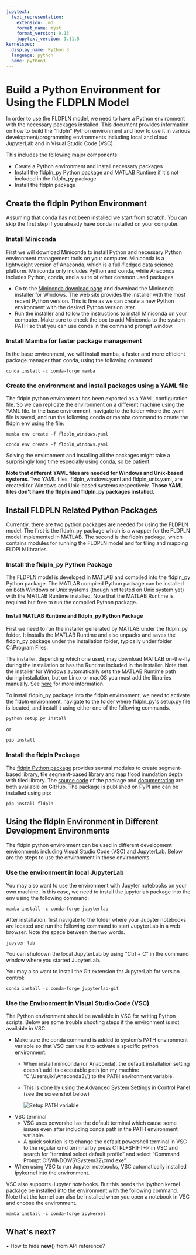```yaml
---
jupytext:
  text_representation:
    extension: .md
    format_name: myst
    format_version: 0.13
    jupytext_version: 1.11.5
kernelspec:
  display_name: Python 3
  language: python
  name: python3
---
```



# Build a Python Environment for Using the FLDPLN Model

In order to use the FLDPLN model, we need to have a Python environment with the necessary packages installed. This document provides information on how to build the "fldpln" Python environment and how to use it in various development/programming environments including local and cloud JupyterLab and in Visual Studio Code (VSC). 

This includes the following major components:
* Create a Python environment and install necessary packages
* Install the fldpln_py Python package and MATLAB Runtime if it's not included in the fldpln_py package
* Install the fldpln package

## Create the fldpln Python Environment

Assuming that conda has not been installed we start from scratch. You can skip the first step if you already have conda installed on your computer.

### Install Miniconda

First we will download Miniconda to install Python and necessary Python environment management tools on your computer. Miniconda is a lightweight version of Anaconda, which is a full-fledged data science platform. Miniconda only includes Python and conda, while Anaconda includes Python, conda, and a suite of other common used packages.

* Go to the [Miniconda download page](https://docs.conda.io/en/latest/miniconda.html#windows-installers) and download the Miniconda installer for Windows. The web site provides the installer with the most recent Python version. This is fine as we can create a new Python environment with the desired Python version later.
* Run the installer and follow the instructions to install Miniconda on your computer. Make sure to check the box to add Miniconda to the system PATH so that you can use conda in the command prompt window.

### Install Mamba for faster package management

In the base environment, we will install mamba, a faster and more efficient package manager than conda, using the following command:
```
conda install -c conda-forge mamba
```

### Create the environment and install packages using a YAML file

The fldpln python environment has been exported as a YAML configuration file. So we can replicate the environment on a different machine using the YAML file. In the base environment, navigate to the folder where the .yaml file is saved, and run the following conda or mamba command to create the fldpln env using the file:
```
mamba env create -f fldpln_windows.yaml
```
```
conda env create -f fldpln_windows.yaml
```
  
Solving the environment and installing all the packages might take a surprisingly long time especially using conda, so be patient.

**Note that different YAML files are needed for Windows and Unix-based systems**. Two YAML files, fldpln_windows.yaml and fldpln_unix.yaml, are created for Windows and Unix-based systems respectively. **Those YAML files don't have the fldpln and fldpln_py packages installed.**

## Install FLDPLN Related Python Packages

Currently, there are two python packages are needed for using the FLDPLN model. The first is the fldpln_py package which is a wrapper for the FLDPLN model implemented in MATLAB. The second is the fldpln package, which contains modules for running the FLDPLN model and for tiling and mapping FLDPLN libraries.  

### Install the fldpln_py Python Package

The FLDPLN model is developed in MATLAB and compiled into the fldpln_py Python package. The MATLAB compiled Python package can be installed on both Windows or Unix systems (though not tested on Unix system yet) with the MATLAB Runtime installed. Note that the MATLAB Runtime is required but free to run the compiled Python package.

#### Install MATLAB Runtime and fldpln_py Python Package

First we need to run the installer generated by MATLAB under the fldpln_py folder. It installs the MATLAB Runtime and also unpacks and saves the fldpln_py package under the installation folder, typically under folder C:\Program Files.

The installer, depending which one used, may download MATLAB on-the-fly during the installation or has the Runtime included in the installer. Note that the installer for Windows automatically sets the MATLAB Runtime path during installation, but on Linux or macOS you must add the libraries manually. See [here](https://www.mathworks.com/help/compiler_sdk/cxx/mcr-path-settings-for-run-time-deployment.html) for more information.

To install fldpln_py package into the fldpln environment, we need to activate the fldpln environment, navigate to the folder where fldpln_py's setup.py file is located, and install it using either one of the following commands.  
```
python setup.py install
```
or
```
pip install .
```

### Install the fldpln Package

The [fldpln Python package](https://pypi.org/project/fldpln/) provides several modules to create segment-based library, tile segment-based library and map flood inundation depth with tiled library. The [source code](https://github.com/XingongLi/fldpln) of the package and [documentation](https://xingongli.github.io/fldpln/) are both available on GitHub. The package is published on PyPI and can be installed using pip:
```
pip install fldpln
``` 

## Using the fldpln Environment in Different Development Environments

The fldpln python environment can be used in different development environments including Visual Studio Code (VSC) and JupyterLab. Below are the steps to use the environment in those environments.

### Use the environment in local JupyterLab

You may also want to use the environment with Jupyter notebooks on your own machine. In this case, we need to install the jupyterlab package into the env using the following command:
  ```
  mamba install -c conda-forge jupyterlab
  ```
After installation, first navigate to the folder where your Jupyter notebooks are located and run the following command to start JupyterLab in a web browser. Note the space between the two words.
```
jupyter lab
```
You can shutdown the local JupyterLab by using "Ctrl + C" in the command window where you started JupyterLab.

You may also want to install the Git extension for JupyterLab for version control:
  ```
  conda install -c conda-forge jupyterlab-git
  ```

### Use the Environment in Visual Studio Code (VSC)

The Python environment should be available in VSC for writing Python scripts. Below are some trouble shooting steps if the environment is not available in VSC.
* Make sure the conda command is added to system’s PATH environment variable so that VSC can use it to activate a specific python environment.
  * When install miniconda (or Anaconda), the default installation setting doesn’t add its executable path (on my machine “C:\Users\lixi\Anaconda3\”) to the PATH environment variable.
  * This is done by using the Advanced System Settings in Control Panel (see the screenshot below)

    ![Setup PATH variable](./images/PATH_environment_variables.png)
* VSC terminal 
  * VSC uses powershell as the default terminal which cause some issues even after including conda path in the PATH environment variable.
  * A quick solution is to change the default powershell terminal in VSC to the regular cmd terminal by press CTRL+SHIFT+P in VSC and search for “terminal select default profile” and select “Command Prompt C:\WINDOWS\System32\cmd.exe”
* When using VSC to run Jupyter notebooks, VSC automatically installed ipykernel into the environment.

VSC also supports Jupyter notebooks. But this needs the ipython kernel package be installed into the environment with the following command. Note that the kernel can also be installed when you open a notebook in VSC and choose the environment.
  ```
  mamba install -c conda-forge ipykernel
  ```

## What's next?

•	How to hide __new__() from API reference?